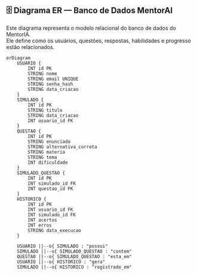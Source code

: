 ## 🗄️ Diagrama ER — Banco de Dados MentorAI

Este diagrama representa o modelo relacional do banco de dados do MentorIA.  
Ele define como os usuários, questões, respostas, habilidades e progresso estão relacionados.

```mermaid
erDiagram
    USUARIO {
        INT id PK
        STRING nome
        STRING email UNIQUE
        STRING senha_hash
        STRING data_criacao
    }
    SIMULADO {
        INT id PK
        STRING titulo
        STRING data_criacao
        INT usuario_id FK
    }
    QUESTAO {
        INT id PK
        STRING enunciado
        STRING alternativa_correta
        STRING materia
        STRING tema
        INT dificuldade
    }
    SIMULADO_QUESTAO {
        INT id PK
        INT simulado_id FK
        INT questao_id FK
    }
    HISTORICO {
        INT id PK
        INT usuario_id FK
        INT simulado_id FK
        INT acertos
        INT erros
        STRING data_execucao
    }

    USUARIO ||--o{ SIMULADO : "possui"
    SIMULADO ||--o{ SIMULADO_QUESTAO : "contem"
    QUESTAO ||--o{ SIMULADO_QUESTAO : "esta_em"
    USUARIO ||--o{ HISTORICO : "gera"
    SIMULADO ||--o{ HISTORICO : "registrado_em"
```
